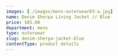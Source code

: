 ```yaml
---
images: [./images/mens-outerwear03-a.jpg]
name: Denim Sherpa Lining Jacket // Blue
price: $85.00
department: mens
type: outerwear
slug: denim-sherpa-jacket-blue
contentType: product details
---
```


